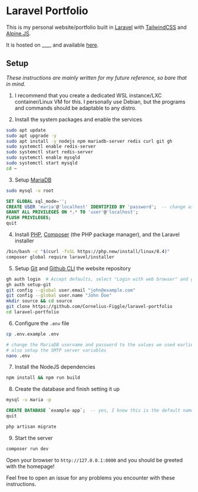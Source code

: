 # Laravel Portfolio

This is my personal website/portfolio built in [Laravel](https://laravel.com/) with [TailwindCSS](https://tailwindcss.com/) and [Alpine.JS](https://alpinejs.dev/).

It is hosted on ____ and available [here]().

## Setup

*These instructions are mainly written for my future reference, so bare that in mind.*

1. I recommend that you create a dedicated WSL instance/LXC container/Linux VM for this. I personally use Debian, but the programs and commands should be adaptable to any distro.

2. Install the system packages and enable the services

```bash
sudo apt update
sudo apt upgrade -y
sudo apt install -y nodejs npm mariadb-server redis curl git gh
sudo systemctl enable redis-server
sudo systemctl start redis-server
sudo systemctl enable mysqld
sudo systemctl start mysqld
cd ~
```

3. Setup [MariaDB](https://mariadb.org/)

```bash
sudo mysql -u root
```

```sql
SET GLOBAL sql_mode='';
CREATE USER 'maria'@'localhost' IDENTIFIED BY 'password';  -- change as desired
GRANT ALL PRIVILEGES ON *.* TO 'user'@'localhost';
FLUSH PRIVILEGES;
quit
```

4. Install [PHP](https://php.net/), [Composer](https://getcomposer.org/) (the PHP package manager), and the Laravel installer

```bash
/bin/bash -c "$(curl -fsSL https://php.new/install/linux/8.4)"
composer global require laravel/installer
```

5. Setup [Git](https://git-scm.com) and [Github CLI](https://cli.github.com/) the website repository

```bash
gh auth login  # Accept defaults, select "Login with web browser" and go to the link in your browser to sign in
gh auth setup-git
git config --global user.email "john@example.com"
git config --global user.name "John Doe"
mkdir source && cd source
git clone https://github.com/Cornelius-Figgle/laravel-portfolio
cd laravel-portfolio
```

6. Configure the `.env` file

```bash
cp .env.example .env

# change the MariaDB username and password to the values we used earlier
# also setup the SMTP server variables
nano .env
```

7. Install the NodeJS dependencies

```bash
npm install && npm run build
```

8. Create the database and finish setting it up

```bash
mysql -u maria -p
```

```sql
CREATE DATABASE `example-app`;  -- yes, I know this is the default name, leave me alone
quit
```

```bash
php artisan migrate
```

9. Start the server

```bash
composer run dev
```

Open your browser to `http://127.0.0.1:8000` and you should be greeted with the homepage!

Feel free to open an issue for any problems you encounter with these instructions.
